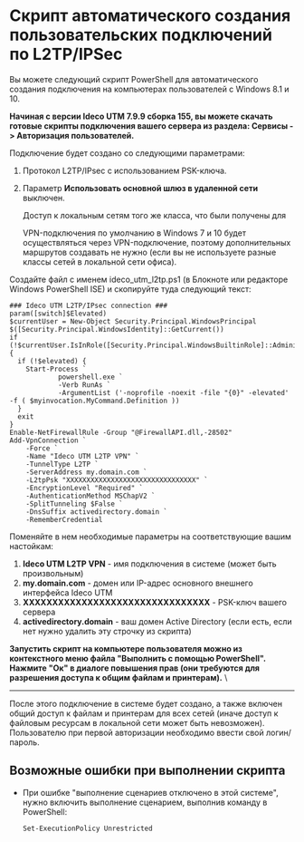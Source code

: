 # Скрипт автоматического создания пользовательских подключений по L2TP/IPSec

Вы можете следующий скрипт PowerShell для автоматического создания подключения на компьютерах пользователей с Windows 8.1 и 10.

**Начиная с версии Ideco UTM 7.9.9 сборка 155, вы можете скачать готовые скрипты подключения вашего сервера из раздела: Сервисы -> Авторизация пользователей.**

Подключение будет создано со следующими параметрами:

1. Протокол L2TP/IPsec с использованием PSK-ключа.
2.  Параметр **Использовать основной шлюз в удаленной сети** выключен. &#x20;

    Доступ к локальным сетям того же класса, что были получены для

    VPN-подключения по умолчанию в Windows 7 и 10 будет осуществляться через VPN-подключение, поэтому дополнительных маршрутов создавать не нужно (если вы не используете разные классы сетей в локальной сети офиса).

Создайте файл с именем ideco\_utm\_l2tp.ps1 (в Блокноте или редакторе Windows PowerShell ISE) и скопируйте туда следующий текст:

```
### Ideco UTM L2TP/IPsec connection ###
param([switch]$Elevated)
$currentUser = New-Object Security.Principal.WindowsPrincipal $([Security.Principal.WindowsIdentity]::GetCurrent())
if (!$currentUser.IsInRole([Security.Principal.WindowsBuiltinRole]::Administrator))  {
  if (!$elevated) {
    Start-Process `
            powershell.exe `
            -Verb RunAs `
            -ArgumentList ('-noprofile -noexit -file "{0}" -elevated' -f ( $myinvocation.MyCommand.Definition ))
  }
  exit
}
Enable-NetFirewallRule -Group "@FirewallAPI.dll,-28502"
Add-VpnConnection `
    -Force `
    -Name "Ideco UTM L2TP VPN" `
    -TunnelType L2TP `
    -ServerAddress my.domain.com `
    -L2tpPsk "XXXXXXXXXXXXXXXXXXXXXXXXXXXXXXXX" `
    -EncryptionLevel "Required" `
    -AuthenticationMethod MSChapV2 `
    -SplitTunneling $False `
    -DnsSuffix activedirectory.domain `
    -RememberCredential
```

Поменяйте в нем необходимые параметры на соответствующие вашим настойкам:

1. **Ideco UTM L2TP VPN** - имя подключения в системе (может быть произвольным)
2. **my.domain.com** - домен или IP-адрес основного внешнего интерфейса Ideco UTM
3. **XXXXXXXXXXXXXXXXXXXXXXXXXXXXXXXX** - PSK-ключ вашего сервера
4. **activedirectory.domain** - ваш домен Active Directory (если есть, если нет нужно удалить эту строчку из скрипта)

**Запустить скрипт на компьютере пользователя можно из контекстного меню файла "Выполнить с помощью PowerShell". Нажмите "Ок" в диалоге повышения прав (они требуются для разрешения доступа к общим файлам и принтерам).**  \
****

После этого подключение в системе будет создано, а также включен общий доступ к файлам и принтерам для всех сетей (иначе доступ к файловым ресурсам в локальной сети может быть невозможен).\
Пользователю при первой авторизации необходимо ввести свой логин/пароль.

## Возможные ошибки при выполнении скрипта

*   При ошибке "выполнение сценариев отключено в этой системе", нужно включить выполнение сценарием, выполнив команду в PowerShell:

    ```
    Set-ExecutionPolicy Unrestricted
    ```

